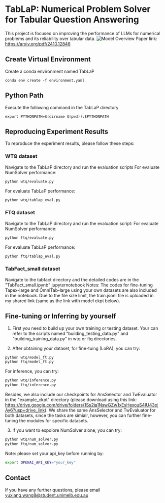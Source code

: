 # TabLaP: Numerical Problem Solver for Tabular Question Answering
This project is focused on improving the performance of LLMs for numerical problems and its reliability over tabular data.
![Model Overview](model_overview.png)
Paper link:
https://arxiv.org/pdf/2410.12846

## Create Virtual Environment
Create a conda environment named TabLaP 
```
conda env create -f environment.yaml
```

## Python Path
Execute the following command in the TabLaP directory
```
export PYTHONPATH=$(dirname $(pwd)):$PYTHONPATH
```

## Reproducing Experiment Results
To reproduce the experiment results, please follow these steps:
### WTQ dataset
Navigate to the TabLaP directory and run the evaluation scripts
For evaluate NumSolver performance:
```bash
python wtq/evaluate.py
```

For evaluate TabLaP performance:
```bash
python wtq/tablap_eval.py
```

### FTQ dataset
Navigate to the TabLaP directory and run the evaluation script:
For evaluate NumSolver performance:
```bash
python ftq/evaluate.py
```

For evaluate TabLaP performance:
```bash
python ftq/tablap_eval.py
```

### TabFact_small dataset
Navigate to the tabfact directory and the detailed codes are in the "TabFact_small.ipynb" jupyternotebook 
Notes:
The codes for fine-tuning Tapex-large and OmniTab-large using your own datasets are also included in the notebook. Due to the file size limit, the train.jsonl file is uploaded in my shared link (same as the link with model ckpt below).

## Fine-tuning or Inferring by yourself
1. First you need to build up your own training or testing dataset. Your can refer to the scripts named "building_testing_data.py" and "building_training_data.py" in wtq or ftq directories.

2. After obtaining your dataset, for fine-tuing (LoRA), you can try:
```bash
python wtq/model_ft.py
python ftq/model_ft.py
```
For inference, you can try:
```bash
python wtq/inference.py
python ftq/inference.py
```
Besides, we also include our checkpoints for AnsSelector and TwEvaluator in the "example_ckpt" directory (please download using this link: https://drive.google.com/drive/folders/1Ss2ia1NswGZw1xEsHexouS4IU43ojAy6?usp=drive_link).
We share the same AnsSelector and TwEvaluator for both datasets, since the tasks are simialr, however, you can further fine-tuning the modules for specific datasets.

3. If you want to expolore NumSolver alone, you can try:
```bash
python wtq/num_solver.py
python ftq/num_solver.py
```
Note: please set your api_key before running by: 
```bash
export OPENAI_API_KEY="your_key"
```
## Contact
If you have any further questions, please email yuxiang.wang8@student.unimelb.edu.au

